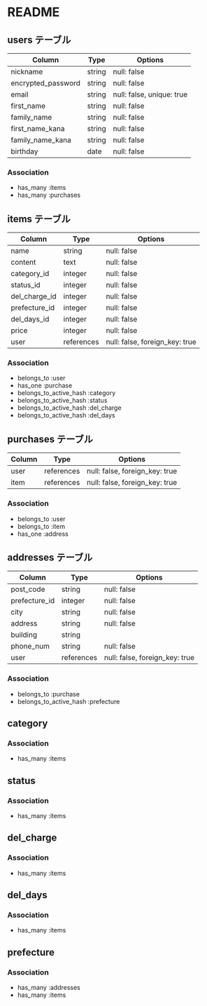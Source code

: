 # README

## users テーブル

| Column             | Type   | Options                   |
| ------------------ | ------ | ------------------------- |
| nickname           | string | null: false               |
| encrypted_password | string | null: false               |
| email              | string | null: false, unique: true |
| first_name         | string | null: false               |
| family_name        | string | null: false               |
| first_name_kana    | string | null: false               |
| family_name_kana   | string | null: false               |
| birthday           | date   | null: false               |

### Association

- has_many :items
- has_many :purchases

## items テーブル

| Column         | Type       | Options                        |
| -------------- | ---------- | ------------------------------ |
| name           | string     | null: false                    |
| content        | text       | null: false                    |
| category_id    | integer    | null: false                    |
| status_id      | integer    | null: false                    |
| del_charge_id  | integer    | null: false                    |
| prefecture_id  | integer    | null: false                    |
| del_days_id    | integer    | null: false                    |
| price          | integer    | null: false                    |
| user           | references | null: false, foreign_key: true |

### Association

- belongs_to :user
- has_one :purchase
- belongs_to_active_hash :category
- belongs_to_active_hash :status
- belongs_to_active_hash :del_charge
- belongs_to_active_hash :del_days

## purchases テーブル

| Column  | Type       | Options                        |
| ------- | ---------- | ------------------------------ |
| user    | references | null: false, foreign_key: true |
| item    | references | null: false, foreign_key: true |

### Association

- belongs_to :user
- belongs_to :item
- has_one :address

## addresses テーブル

| Column        | Type       | Options                        |
| ------------- | ---------- | ------------------------------ |
| post_code     | string     | null: false                    |
| prefecture_id | integer    | null: false                    |
| city          | string     | null: false                    |
| address       | string     | null: false                    |
| building      | string     |                                |
| phone_num     | string     | null: false                    |
| user          | references | null: false, foreign_key: true |

### Association

- belongs_to :purchase
- belongs_to_active_hash :prefecture

## category
### Association

- has_many :items

## status
### Association

- has_many :items

## del_charge
### Association

- has_many :items

## del_days
### Association

- has_many :items

## prefecture
### Association

- has_many :addresses
- has_many :items
